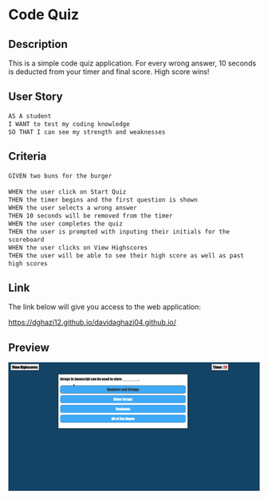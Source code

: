 # Code Quiz

## Description

This is a simple code quiz application. For every wrong answer, 10 seconds is deducted from your timer and final score. High score wins!

## User Story

    AS A student
    I WANT to test my coding knowledge
    SO THAT I can see my strength and weaknesses

## Criteria

    GIVEN two buns for the burger

    WHEN the user click on Start Quiz
    THEN the timer begins and the first question is shown
    WHEN the user selects a wrong answer
    THEN 10 seconds will be removed from the timer
    WHEN the user completes the quiz
    THEN the user is prompted with inputing their initials for the scoreboard
    WHEN the user clicks on View Highscores
    THEN the user will be able to see their high score as well as past high scores

## Link

The link below will give you access to the web application:

https://dghazi12.github.io/davidaghazi04.github.io/

## Preview

![](CodeQuiz.gif)
